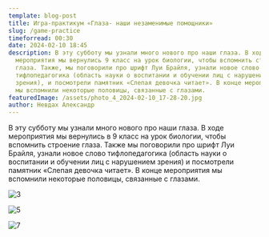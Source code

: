 ```yaml
---
template: blog-post
title: Игра-практикум «Глаза- наши незаменимые помощники»
slug: /game-practice
timeforread: 00:30
date: 2024-02-10 18:45
description: В﻿ эту субботу мы узнали много нового про наши глаза. В ходе
  мероприятия мы вернулись 9 класс на урок биологии, чтобы вспомнить строение
  глаза. Также, мы поговорили про шрифт Луи Брайля, узнали новое слово
  тифлопедагогика (область науки о воспитании и обучении лиц с нарушением
  зрения), и посмотрели памятник «Слепая девочка читает». В конце мероприятия,
  мы вспомнили некоторые половицы, связанные с глазами.
featuredImage: /assets/photo_4_2024-02-10_17-28-20.jpg
author: Невдах Александр
---
```

В﻿ эту субботу мы узнали много нового про наши глаза. В ходе мероприятия мы вернулись в 9 класс на урок биологии, чтобы вспомнить строение глаза. Также мы поговорили про шрифт Луи Брайля, узнали новое слово тифлопедагогика (область науки о воспитании и обучении лиц с нарушением зрения) и посмотрели памятник «Слепая девочка читает». В конце мероприятия мы вспомнили некоторые половицы, связанные с глазами.

![3](/assets/photo_2_2024-02-10_17-28-20.jpg "4")

![5](/assets/photo_5_2024-02-10_17-28-20.jpg "6")

![7](/assets/photo_1_2024-02-10_17-28-20.jpg "8")